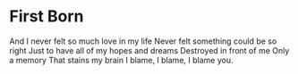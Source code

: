First Born
==========

And I never felt so much love in my life
Never felt something could be so right
Just to have all of my hopes and dreams
Destroyed in front of me
Only a memory
That stains my brain
I blame, I blame, I blame you.
